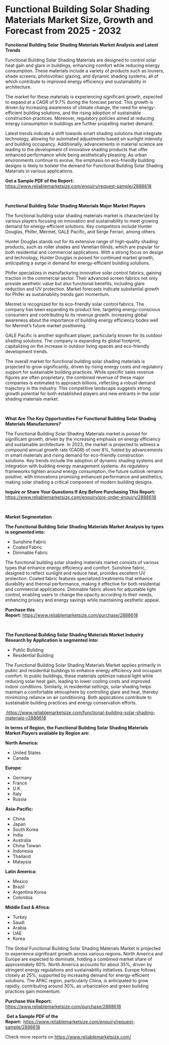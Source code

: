 <p><h1>Functional Building Solar Shading Materials Market Size, Growth and Forecast from 2025 - 2032</h1></p><p><strong>Functional Building Solar Shading Materials Market Analysis and Latest Trends</strong></p>
<p><p>Functional Building Solar Shading Materials are designed to control solar heat gain and glare in buildings, enhancing comfort while reducing energy consumption. These materials include a variety of products such as louvers, shade screens, photovoltaic glazing, and dynamic shading systems, all of which contribute to improved energy efficiency and sustainability in architecture.</p><p>The market for these materials is experiencing significant growth, expected to expand at a CAGR of 9.7% during the forecast period. This growth is driven by increasing awareness of climate change, the need for energy-efficient building solutions, and the rising adoption of sustainable construction practices. Moreover, regulatory policies aimed at reducing energy consumption in buildings are further propelling market demand.</p><p>Latest trends indicate a shift towards smart shading solutions that integrate technology, allowing for automated adjustments based on sunlight intensity and building occupancy. Additionally, advancements in material science are leading to the development of innovative shading products that offer enhanced performance while being aesthetically pleasing. As urban environments continue to evolve, the emphasis on eco-friendly building designs is likely to bolster the demand for Functional Building Solar Shading Materials in various applications.</p></p>
<p><strong>Get a Sample PDF of the Report:&nbsp;</strong> <a href="https://www.reliablemarketsize.com/enquiry/request-sample/2888618?utm_campaign=3045&utm_medium=2&utm_source=Github&utm_content=ia&utm_term=14032025&utm_id=functional-building-solar-shading-materials">https://www.reliablemarketsize.com/enquiry/request-sample/2888618</a></p>
<p>&nbsp;</p>
<p><strong>Functional Building Solar Shading Materials Major Market Players</strong></p>
<p><p>The functional building solar shading materials market is characterized by various players focusing on innovation and sustainability to meet growing demand for energy-efficient solutions. Key competitors include Hunter Douglas, Phifer, Mermet, GALE Pacific, and Serge Ferrari, among others.</p><p>Hunter Douglas stands out for its extensive range of high-quality shading products, such as roller shades and Venetian blinds, which are popular for both residential and commercial applications. With a strong focus on design and technology, Hunter Douglas is poised for continued market growth, anticipating a surge in demand for energy-efficient building solutions.</p><p>Phifer specializes in manufacturing innovative solar control fabrics, gaining traction in the commercial sector. Their advanced screen fabrics not only provide aesthetic value but also functional benefits, including glare reduction and UV protection. Market forecasts indicate substantial growth for Phifer as sustainability trends gain momentum.</p><p>Mermet is recognized for its eco-friendly solar control fabrics. The company has been expanding its product line, targeting energy-conscious consumers and contributing to its revenue growth. Increasing global awareness about the importance of building energy efficiency bodes well for Mermet’s future market positioning.</p><p>GALE Pacific is another significant player, particularly known for its outdoor shading solutions. The company is expanding its global footprint, capitalizing on the increase in outdoor living spaces and eco-friendly development trends.</p><p>The overall market for functional building solar shading materials is projected to grow significantly, driven by rising energy costs and regulatory support for sustainable building practices. While specific sales revenue figures are often proprietary, the combined revenue of these major companies is estimated to approach billions, reflecting a robust demand trajectory in the industry. This competitive landscape suggests strong growth potential for both established players and new entrants in the solar shading materials market.</p></p>
<p>&nbsp;</p>
<p><strong>What Are The Key Opportunities For Functional Building Solar Shading Materials Manufacturers?</strong></p>
<p><p>The Functional Building Solar Shading Materials market is poised for significant growth, driven by the increasing emphasis on energy efficiency and sustainable architecture. In 2023, the market is projected to witness a compound annual growth rate (CAGR) of over 8%, fueled by advancements in smart materials and rising demand for eco-friendly construction solutions. Key trends include the adoption of dynamic shading systems and integration with building energy management systems. As regulatory frameworks tighten around energy consumption, the future outlook remains positive, with innovations promising enhanced performance and aesthetics, making solar shading a critical component of modern building designs.</p></p>
<p><strong>Inquire or Share Your Questions If Any Before Purchasing This Report:</strong> <a href="https://www.reliablemarketsize.com/enquiry/pre-order-enquiry/2888618?utm_campaign=3045&utm_medium=2&utm_source=Github&utm_content=ia&utm_term=14032025&utm_id=functional-building-solar-shading-materials">https://www.reliablemarketsize.com/enquiry/pre-order-enquiry/2888618</a></p>
<p>&nbsp;</p>
<p><strong>Market Segmentation</strong></p>
<p><strong>The Functional Building Solar Shading Materials Market Analysis by types is segmented into:</strong></p>
<p><ul><li>Sunshine Fabric</li><li>Coated Fabric</li><li>Dimmable Fabric</li></ul></p>
<p><p>The functional building solar shading materials market consists of various types that enhance energy efficiency and comfort. Sunshine fabric, designed to reflect sunlight and reduce heat, provides excellent UV protection. Coated fabric features specialized treatments that enhance durability and thermal performance, making it effective for both residential and commercial applications. Dimmable fabric allows for adjustable light control, enabling users to change the opacity according to their needs, enhancing privacy and energy savings while maintaining aesthetic appeal.</p></p>
<p><strong>Purchase this Report:&nbsp;</strong><a href="https://www.reliablemarketsize.com/purchase/2888618?utm_campaign=3045&utm_medium=2&utm_source=Github&utm_content=ia&utm_term=14032025&utm_id=functional-building-solar-shading-materials">https://www.reliablemarketsize.com/purchase/2888618</a></p>
<p>&nbsp;</p>
<p><strong>The Functional Building Solar Shading Materials Market Industry Research by Application is segmented into:</strong></p>
<p><ul><li>Public Building</li><li>Residential Building</li></ul></p>
<p><p>The Functional Building Solar Shading Materials Market applies primarily in public and residential buildings to enhance energy efficiency and occupant comfort. In public buildings, these materials optimize natural light while reducing solar heat gain, leading to lower cooling costs and improved indoor conditions. Similarly, in residential settings, solar shading helps maintain a comfortable atmosphere by controlling glare and heat, thereby minimizing reliance on air conditioning. Both applications contribute to sustainable building practices and energy conservation efforts.</p></p>
<p><a href="https://www.reliablemarketsize.com/functional-building-solar-shading-materials-r2888618?utm_campaign=3045&utm_medium=2&utm_source=Github&utm_content=ia&utm_term=14032025&utm_id=functional-building-solar-shading-materials">&nbsp;https://www.reliablemarketsize.com/functional-building-solar-shading-materials-r2888618</a></p>
<p><strong>In terms of Region, the Functional Building Solar Shading Materials Market Players available by Region are:</strong></p>
<p>
    <p> <strong> North America: </strong>
        <ul>
            <li>United States</li>
            <li>Canada</li>
        </ul>
        </p> 
    <p> <strong> Europe: </strong>
        <ul>
            <li>Germany</li>
            <li>France</li>
            <li>U.K.</li>
            <li>Italy</li>
            <li>Russia</li>
        </ul>
        </p> 
    <p> <strong> Asia-Pacific: </strong>
        <ul>
            <li>China</li>
            <li>Japan</li>
            <li>South Korea</li>
            <li>India</li>
            <li>Australia</li>
            <li>China Taiwan</li>
            <li>Indonesia</li>
            <li>Thailand</li>
            <li>Malaysia</li>
        </ul>
        </p> 
    <p> <strong> Latin America: </strong>
        <ul>
            <li>Mexico</li>
            <li>Brazil</li>
            <li>Argentina Korea</li>
            <li>Colombia</li>
        </ul>
        </p> 
    <p> <strong> Middle East & Africa: </strong>
        <ul>
            <li>Turkey</li>
            <li>Saudi</li>
            <li>Arabia</li>
            <li>UAE</li>
            <li>Korea</li>
        </ul>
    </p>
    </p>
<p><p>The Global Functional Building Solar Shading Materials Market is projected to experience significant growth across various regions. North America and Europe are expected to dominate, holding a combined market share of approximately 60%. North America accounts for about 35%, driven by stringent energy regulations and sustainability initiatives. Europe follows closely at 25%, supported by increasing demand for energy-efficient solutions. The APAC region, particularly China, is anticipated to grow rapidly, contributing around 30%, as urbanization and green building practices gain momentum.</p></p>
<p><strong>Purchase this Report: </strong><a href="https://www.reliablemarketsize.com/purchase/2888618?utm_campaign=3045&utm_medium=2&utm_source=Github&utm_content=ia&utm_term=14032025&utm_id=functional-building-solar-shading-materials">https://www.reliablemarketsize.com/purchase/2888618</a></p>
<p>&nbsp;<strong>Get a Sample PDF of the Report:&nbsp;&nbsp;</strong><a href="https://www.reliablemarketsize.com/enquiry/request-sample/2888618?utm_campaign=3045&utm_medium=2&utm_source=Github&utm_content=ia&utm_term=14032025&utm_id=functional-building-solar-shading-materials">https://www.reliablemarketsize.com/enquiry/request-sample/2888618</a></p>
<p><strong></strong></p>
<p>Check more reports on <a href="https://www.reliablemarketsize.com/?utm_campaign=3045&utm_medium=2&utm_source=Github&utm_content=ia&utm_term=14032025&utm_id=functional-building-solar-shading-materials">https://www.reliablemarketsize.com/</a></p>